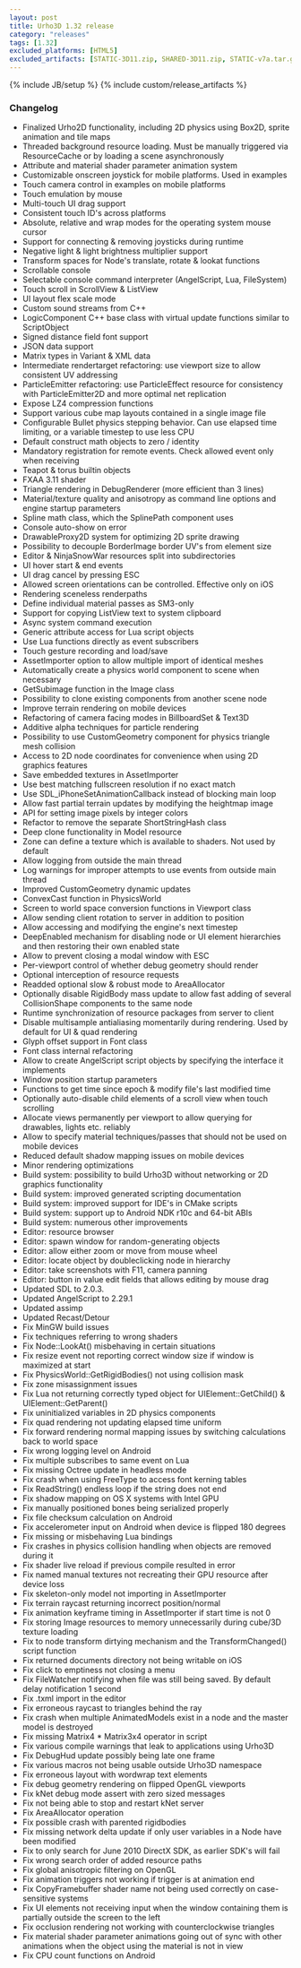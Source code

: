 ```yaml
---
layout: post
title: Urho3D 1.32 release
category: "releases"
tags: [1.32]
excluded_platforms: [HTML5]
excluded_artifacts: [STATIC-3D11.zip, SHARED-3D11.zip, STATIC-v7a.tar.gz, STATIC-v7a.rpm, STATIC-v7a.deb, SHARED-v7a.tar.gz, SHARED-v7a.rpm, SHARED-v7a.deb]
---
```

{% include JB/setup %}
{% include custom/release_artifacts %}

### Changelog
- Finalized Urho2D functionality, including 2D physics using Box2D, sprite animation and tile maps
- Threaded background resource loading. Must be manually triggered via ResourceCache or by loading a scene asynchronously
- Attribute and material shader parameter animation system
- Customizable onscreen joystick for mobile platforms. Used in examples
- Touch camera control in examples on mobile platforms
- Touch emulation by mouse
- Multi-touch UI drag support
- Consistent touch ID's across platforms
- Absolute, relative and wrap modes for the operating system mouse cursor
- Support for connecting & removing joysticks during runtime
- Negative light & light brightness multiplier support
- Transform spaces for Node's translate, rotate & lookat functions
- Scrollable console
- Selectable console command interpreter (AngelScript, Lua, FileSystem)
- Touch scroll in ScrollView & ListView
- UI layout flex scale mode
- Custom sound streams from C++
- LogicComponent C++ base class with virtual update functions similar to ScriptObject
- Signed distance field font support
- JSON data support
- Matrix types in Variant & XML data
- Intermediate rendertarget refactoring: use viewport size to allow consistent UV addressing
- ParticleEmitter refactoring: use ParticleEffect resource for consistency with ParticleEmitter2D and more optimal net replication
- Expose LZ4 compression functions
- Support various cube map layouts contained in a single image file
- Configurable Bullet physics stepping behavior. Can use elapsed time limiting, or a variable timestep to use less CPU
- Default construct math objects to zero / identity
- Mandatory registration for remote events. Check allowed event only when receiving
- Teapot & torus builtin objects
- FXAA 3.11 shader
- Triangle rendering in DebugRenderer (more efficient than 3 lines)
- Material/texture quality and anisotropy as command line options and engine startup parameters
- Spline math class, which the SplinePath component uses
- Console auto-show on error
- DrawableProxy2D system for optimizing 2D sprite drawing
- Possibility to decouple BorderImage border UV's from element size
- Editor & NinjaSnowWar resources split into subdirectories
- UI hover start & end events
- UI drag cancel by pressing ESC
- Allowed screen orientations can be controlled. Effective only on iOS
- Rendering sceneless renderpaths
- Define individual material passes as SM3-only
- Support for copying ListView text to system clipboard
- Async system command execution
- Generic attribute access for Lua script objects
- Use Lua functions directly as event subscribers
- Touch gesture recording and load/save
- AssetImporter option to allow multiple import of identical meshes
- Automatically create a physics world component to scene when necessary
- GetSubimage function in the Image class
- Possibility to clone existing components from another scene node
- Improve terrain rendering on mobile devices
- Refactoring of camera facing modes in BillboardSet & Text3D
- Additive alpha techniques for particle rendering
- Possibility to use CustomGeometry component for physics triangle mesh collision
- Access to 2D node coordinates for convenience when using 2D graphics features
- Save embedded textures in AssetImporter
- Use best matching fullscreen resolution if no exact match
- Use SDL_iPhoneSetAnimationCallback instead of blocking main loop
- Allow fast partial terrain updates by modifying the heightmap image
- API for setting image pixels by integer colors
- Refactor to remove the separate ShortStringHash class
- Deep clone functionality in Model resource
- Zone can define a texture which is available to shaders. Not used by default
- Allow logging from outside the main thread
- Log warnings for improper attempts to use events from outside main thread
- Improved CustomGeometry dynamic updates
- ConvexCast function in PhysicsWorld
- Screen to world space conversion functions in Viewport class
- Allow sending client rotation to server in addition to position
- Allow accessing and modifying the engine's next timestep
- DeepEnabled mechanism for disabling node or UI element hierarchies and then restoring their own enabled state
- Allow to prevent closing a modal window with ESC
- Per-viewport control of whether debug geometry should render
- Optional interception of resource requests
- Readded optional slow & robust mode to AreaAllocator
- Optionally disable RigidBody mass update to allow fast adding of several CollisionShape components to the same node
- Runtime synchronization of resource packages from server to client
- Disable multisample antialiasing momentarily during rendering. Used by default for UI & quad rendering
- Glyph offset support in Font class
- Font class internal refactoring
- Allow to create AngelScript script objects by specifying the interface it implements
- Window position startup parameters
- Functions to get time since epoch & modify file's last modified time
- Optionally auto-disable child elements of a scroll view when touch scrolling
- Allocate views permanently per viewport to allow querying for drawables, lights etc. reliably
- Allow to specify material techniques/passes that should not be used on mobile devices
- Reduced default shadow mapping issues on mobile devices
- Minor rendering optimizations
- Build system: possibility to build Urho3D without networking or 2D graphics functionality
- Build system: improved generated scripting documentation
- Build system: improved support for IDE's in CMake scripts
- Build system: support up to Android NDK r10c and 64-bit ABIs
- Build system: numerous other improvements
- Editor: resource browser
- Editor: spawn window for random-generating objects
- Editor: allow either zoom or move from mouse wheel
- Editor: locate object by doubleclicking node in hierarchy
- Editor: take screenshots with F11, camera panning
- Editor: button in value edit fields that allows editing by mouse drag
- Updated SDL to 2.0.3.
- Updated AngelScript to 2.29.1
- Updated assimp
- Updated Recast/Detour
- Fix MinGW build issues
- Fix techniques referring to wrong shaders
- Fix Node::LookAt() misbehaving in certain situations
- Fix resize event not reporting correct window size if window is maximized at start
- Fix PhysicsWorld::GetRigidBodies() not using collision mask
- Fix zone misassignment issues
- Fix Lua not returning correctly typed object for UIElement::GetChild() & UIElement::GetParent()
- Fix uninitialized variables in 2D physics components
- Fix quad rendering not updating elapsed time uniform
- Fix forward rendering normal mapping issues by switching calculations back to world space
- Fix wrong logging level on Android
- Fix multiple subscribes to same event on Lua
- Fix missing Octree update in headless mode
- Fix crash when using FreeType to access font kerning tables
- Fix ReadString() endless loop if the string does not end
- Fix shadow mapping on OS X systems with Intel GPU
- Fix manually positioned bones being serialized properly
- Fix file checksum calculation on Android
- Fix accelerometer input on Android when device is flipped 180 degrees
- Fix missing or misbehaving Lua bindings
- Fix crashes in physics collision handling when objects are removed during it
- Fix shader live reload if previous compile resulted in error
- Fix named manual textures not recreating their GPU resource after device loss
- Fix skeleton-only model not importing in AssetImporter
- Fix terrain raycast returning incorrect position/normal
- Fix animation keyframe timing in AssetImporter if start time is not 0
- Fix storing Image resources to memory unnecessarily during cube/3D texture loading
- Fix to node transform dirtying mechanism and the TransformChanged() script function
- Fix returned documents directory not being writable on iOS
- Fix click to emptiness not closing a menu
- Fix FileWatcher notifying when file was still being saved. By default delay notification 1 second
- Fix .txml import in the editor
- Fix erroneous raycast to triangles behind the ray
- Fix crash when multiple AnimatedModels exist in a node and the master model is destroyed
- Fix missing Matrix4 * Matrix3x4 operator in script
- Fix various compile warnings that leak to applications using Urho3D
- Fix DebugHud update possibly being late one frame
- Fix various macros not being usable outside Urho3D namespace
- Fix erroneous layout with wordwrap text elements
- Fix debug geometry rendering on flipped OpenGL viewports
- Fix kNet debug mode assert with zero sized messages
- Fix not being able to stop and restart kNet server
- Fix AreaAllocator operation
- Fix possible crash with parented rigidbodies
- Fix missing network delta update if only user variables in a Node have been modified
- Fix to only search for June 2010 DirectX SDK, as earlier SDK's will fail
- Fix wrong search order of added resource paths
- Fix global anisotropic filtering on OpenGL
- Fix animation triggers not working if trigger is at animation end
- Fix CopyFramebuffer shader name not being used correctly on case-sensitive systems
- Fix UI elements not receiving input when the window containing them is partially outside the screen to the left
- Fix occlusion rendering not working with counterclockwise triangles
- Fix material shader parameter animations going out of sync with other animations when the object using the material is not in view
- Fix CPU count functions on Android
